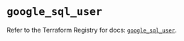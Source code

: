 # `google_sql_user`

Refer to the Terraform Registry for docs: [`google_sql_user`](https://registry.terraform.io/providers/hashicorp/google-beta/6.9.0/docs/resources/google_sql_user).
